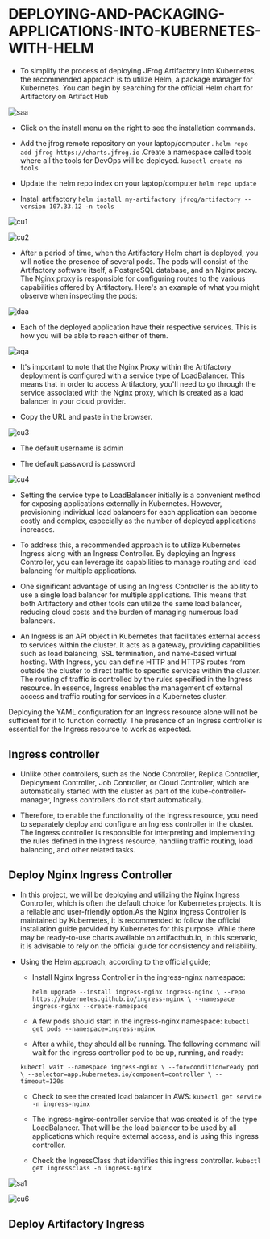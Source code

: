 # DEPLOYING-AND-PACKAGING-APPLICATIONS-INTO-KUBERNETES-WITH-HELM

- To simplify the process of deploying JFrog Artifactory into Kubernetes, the recommended approach is to utilize Helm, a package manager for Kubernetes. You can begin by searching for the official Helm chart for Artifactory on Artifact Hub

![saa](https://github.com/busolagbadero/DEPLOYING-AND-PACKAGING-APPLICATIONS-INTO-KUBERNETES-WITH-HELM/assets/94229949/197d973b-2d30-4610-88a6-45b6dc347a0a)

- Click on the install menu on the right to see the installation commands.

- Add the jfrog remote repository on your laptop/computer . `helm repo add jfrog https://charts.jfrog.io` .Create a namespace called tools where all the tools for DevOps will be deployed. `kubectl create ns tools`

- Update the helm repo index on your laptop/computer `helm repo update`

- Install artifactory `helm install my-artifactory jfrog/artifactory --version 107.33.12 -n tools`

![cu1](https://github.com/busolagbadero/DEPLOYING-AND-PACKAGING-APPLICATIONS-INTO-KUBERNETES-WITH-HELM/assets/94229949/7d0efc97-c7ea-483f-834f-e2ddff76cc48)

![cu2](https://github.com/busolagbadero/DEPLOYING-AND-PACKAGING-APPLICATIONS-INTO-KUBERNETES-WITH-HELM/assets/94229949/b92d1bc9-f5ea-43f2-845b-09044f452917)


- After a period of time, when the Artifactory Helm chart is deployed, you will notice the presence of several pods. The pods will consist of the Artifactory software itself, a PostgreSQL database, and an Nginx proxy. The Nginx proxy is responsible for configuring routes to the various capabilities offered by Artifactory. Here's an example of what you might observe when inspecting the pods:

![daa](https://github.com/busolagbadero/DEPLOYING-AND-PACKAGING-APPLICATIONS-INTO-KUBERNETES-WITH-HELM/assets/94229949/24e12d2e-f604-43b8-82e1-28609da5b72b)

- Each of the deployed application have their respective services. This is how you will be able to reach either of them.

![aqa](https://github.com/busolagbadero/DEPLOYING-AND-PACKAGING-APPLICATIONS-INTO-KUBERNETES-WITH-HELM/assets/94229949/099b058a-d15f-4ed5-96fe-34e60cb1b051)

- It's important to note that the Nginx Proxy within the Artifactory deployment is configured with a service type of LoadBalancer. This means that in order to access Artifactory, you'll need to go through the service associated with the Nginx proxy, which is created as a load balancer in your cloud provider.

- Copy the URL and paste in the browser.

![cu3](https://github.com/busolagbadero/DEPLOYING-AND-PACKAGING-APPLICATIONS-INTO-KUBERNETES-WITH-HELM/assets/94229949/fe558d25-f714-4361-bdc5-90182fa5d3a1)

- The default username is admin

- The default password is password

![cu4](https://github.com/busolagbadero/DEPLOYING-AND-PACKAGING-APPLICATIONS-INTO-KUBERNETES-WITH-HELM/assets/94229949/79f90dd1-d0ce-411f-ad9e-a3fddbf86166)


- Setting the service type to LoadBalancer initially is a convenient method for exposing applications externally in Kubernetes. However, provisioning individual load balancers for each application can become costly and complex, especially as the number of deployed applications increases.

- To address this, a recommended approach is to utilize Kubernetes Ingress along with an Ingress Controller. By deploying an Ingress Controller, you can leverage its capabilities to manage routing and load balancing for multiple applications.

- One significant advantage of using an Ingress Controller is the ability to use a single load balancer for multiple applications. This means that both Artifactory and other tools can utilize the same load balancer, reducing cloud costs and the burden of managing numerous load balancers.

- An Ingress is an API object in Kubernetes that facilitates external access to services within the cluster. It acts as a gateway, providing capabilities such as load balancing, SSL termination, and name-based virtual hosting. With Ingress, you can define HTTP and HTTPS routes from outside the cluster to direct traffic to specific services within the cluster. The routing of traffic is controlled by the rules specified in the Ingress resource. In essence, Ingress enables the management of external access and traffic routing for services in a Kubernetes cluster.

Deploying the YAML configuration for an Ingress resource alone will not be sufficient for it to function correctly. The presence of an Ingress controller is essential for the Ingress resource to work as expected.

## Ingress controller
    
   -  Unlike other controllers, such as the Node Controller, Replica Controller, Deployment Controller, Job Controller, or Cloud Controller, which are    automatically started with the cluster as part of the kube-controller-manager, Ingress controllers do not start automatically. 

  - Therefore, to enable the functionality of the Ingress resource, you need to separately deploy and configure an Ingress controller in the cluster. The Ingress    controller is responsible for interpreting and implementing the rules defined in the Ingress resource, handling traffic routing, load balancing, and other        related tasks.

## Deploy Nginx Ingress Controller
   
   - In this project, we will be deploying and utilizing the Nginx Ingress Controller, which is often the default choice for Kubernetes projects. It is a reliable     and user-friendly option.As the Nginx Ingress Controller is maintained by Kubernetes, it is recommended to follow the official installation guide provided by     Kubernetes for this purpose. While there may be ready-to-use charts available on artifacthub.io, in this scenario, it is advisable to rely on the official         guide for consistency and reliability.

  - Using the Helm approach, according to the official guide;
     - Install Nginx Ingress Controller in the ingress-nginx namespace:
       
       ` helm upgrade --install ingress-nginx ingress-nginx \
         --repo https://kubernetes.github.io/ingress-nginx \
         --namespace ingress-nginx --create-namespace `
         
      - A few pods should start in the ingress-nginx namespace: `kubectl get pods --namespace=ingress-nginx`
      
      - After a while, they should all be running. The following command will wait for the ingress controller pod to be up, running, and ready:

       `kubectl wait --namespace ingress-nginx \
  --for=condition=ready pod \
  --selector=app.kubernetes.io/component=controller \
  --timeout=120s`
    
    - Check to see the created load balancer in AWS: `kubectl get service -n ingress-nginx`
    
    - The ingress-nginx-controller service that was created is of the type LoadBalancer. That will be the load balancer to be used by all applications which             require external access, and is using this ingress controller.
    
    - Check the IngressClass that identifies this ingress controller. `kubectl get ingressclass -n ingress-nginx`
      
![sa1](https://github.com/busolagbadero/DEPLOYING-AND-PACKAGING-APPLICATIONS-INTO-KUBERNETES-WITH-HELM/assets/94229949/03782e67-d20f-43e2-b33c-73753bb26292)

![cu6](https://github.com/busolagbadero/DEPLOYING-AND-PACKAGING-APPLICATIONS-INTO-KUBERNETES-WITH-HELM/assets/94229949/1c8c7628-556f-4e21-9f50-8c8da7821658)

   ## Deploy Artifactory Ingress
   
   


       

